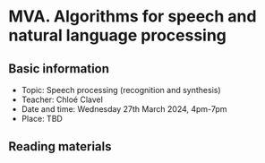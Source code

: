 # MVA. Algorithms for speech and natural language processing

## Basic information

- Topic: Speech processing (recognition and synthesis)
- Teacher: Chloé Clavel
- Date and time: Wednesday 27th March 2024, 4pm-7pm
- Place: TBD

## Reading materials
